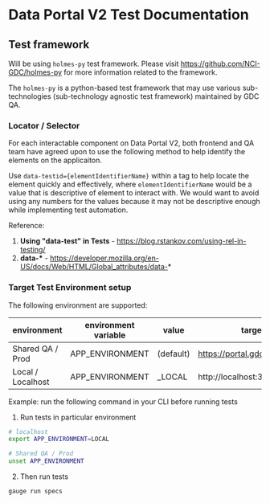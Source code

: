 # Data Portal V2 Test Documentation
## Test framework
Will be using `holmes-py` test framework.
Please visit https://github.com/NCI-GDC/holmes-py for more information related to the framework.

The `holmes-py` is a python-based test framework that may use various sub-technologies (sub-technology agnostic test framework) maintained by GDC QA.

### Locator / Selector
For each interactable component on Data Portal V2, both frontend and QA team have agreed upon to use the following method to help identify the elements on the applicaiton.

Use `data-testid={elementIdentifierName}` within a tag to help locate the element quickly and effectively, where `elementIdentifierName` would be a value that is descriptive of element to interact with. We would want to avoid using any numbers for the values because it may not be descriptive enough while implementing test automation.

Reference:
1. **Using "data-test" in Tests** - https://blog.rstankov.com/using-rel-in-testing/
2. **data-\*** - https://developer.mozilla.org/en-US/docs/Web/HTML/Global_attributes/data-*

### Target Test Environment setup
The following environment are supported:

| environment | environment variable  | value    | target url                        |
|-------------|-----------------------|----------|-----------------------------------|
| Shared QA / Prod  | APP_ENVIRONMENT | (default)| https://portal.gdc.cancer.gov/v2  |
| Local / Localhost | APP_ENVIRONMENT | _LOCAL   | http://localhost:3000/v2          |

Example: run the following command in your CLI before running tests
1. Run tests in particular environment
```bash
# localhost
export APP_ENVIRONMENT=LOCAL

# Shared QA / Prod
unset APP_ENVIRONMENT
```
2. Then run tests
```bash
gauge run specs
```

